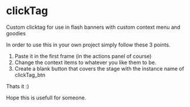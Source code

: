 clickTag
========

Custom clicktag for use in flash banners with custom context menu and goodies

In order to use this in your own project simply follow these 3 points.

  1. Paste it in the first frame (in the actions panel of course)
  2. Change the context items to whatever you like them to be.
  3. Create a blank button that covers the stage with the instance name of clickTag_btn
  
Thats it :)

Hope this is usefull for someone.
